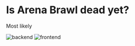 # Is Arena Brawl dead yet? 
Most likely

![backend](https://github.com/niekvangogh/isarenabrawldeadyet.com/workflows/Backend/badge.svg) 
![frontend](https://github.com/niekvangogh/isarenabrawldeadyet.com/workflows/Frontend/badge.svg)


